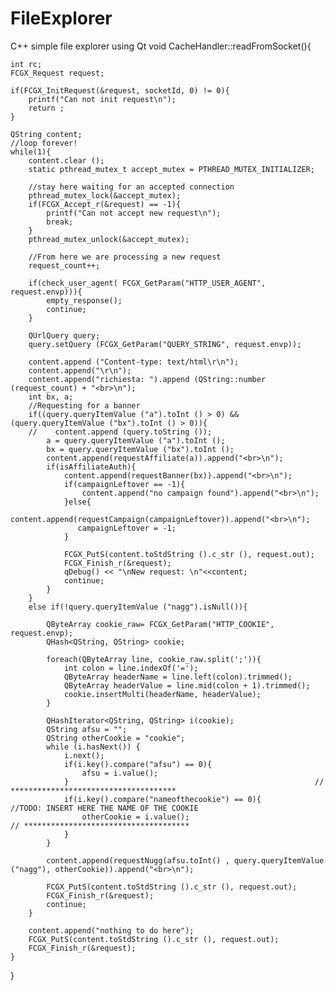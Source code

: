 # FileExplorer
C++ simple file explorer using Qt
void CacheHandler::readFromSocket(){

    int rc;
    FCGX_Request request;

    if(FCGX_InitRequest(&request, socketId, 0) != 0){
        printf("Can not init request\n");
        return ;
    }

    QString content;
    //loop forever!
    while(1){
        content.clear ();
        static pthread_mutex_t accept_mutex = PTHREAD_MUTEX_INITIALIZER;

        //stay here waiting for an accepted connection
        pthread_mutex_lock(&accept_mutex);
        if(FCGX_Accept_r(&request) == -1){
            printf("Can not accept new request\n");
            break;
        }
        pthread_mutex_unlock(&accept_mutex);

        //From here we are processing a new request
        request_count++;

        if(check_user_agent( FCGX_GetParam("HTTP_USER_AGENT", request.envp))){
            empty_response();
            continue;
        }

        QUrlQuery query;
        query.setQuery (FCGX_GetParam("QUERY_STRING", request.envp));

        content.append ("Content-type: text/html\r\n");
        content.append("\r\n");
        content.append("richiesta: ").append (QString::number (request_count) + "<br>\n");
        int bx, a;
        //Requesting for a banner
        if((query.queryItemValue ("a").toInt () > 0) && (query.queryItemValue ("bx").toInt () > 0)){
        //    content.append (query.toString ());
            a = query.queryItemValue ("a").toInt ();
            bx = query.queryItemValue ("bx").toInt ();
            content.append(requestAffiliate(a)).append("<br>\n");
            if(isAffiliateAuth){
                content.append(requestBanner(bx)).append("<br>\n");
                if(campaignLeftover == -1){
                    content.append("no campaign found").append("<br>\n");
                }else{
                   content.append(requestCampaign(campaignLeftover)).append("<br>\n");
                   campaignLeftover = -1;
                }

                FCGX_PutS(content.toStdString ().c_str (), request.out);
                FCGX_Finish_r(&request);
                qDebug() << "\nNew request: \n"<<content;
                continue;
            }
        }
        else if(!query.queryItemValue ("nagg").isNull()){

            QByteArray cookie_raw= FCGX_GetParam("HTTP_COOKIE", request.envp);
            QHash<QString, QString> cookie;

            foreach(QByteArray line, cookie_raw.split(';')){
                int colon = line.indexOf('=');
                QByteArray headerName = line.left(colon).trimmed();
                QByteArray headerValue = line.mid(colon + 1).trimmed();
                cookie.insertMulti(headerName, headerValue);
            }

            QHashIterator<QString, QString> i(cookie);
            QString afsu = "";
            QString otherCookie = "cookie";
            while (i.hasNext()) {
                i.next();
                if(i.key().compare("afsu") == 0){
                    afsu = i.value();
                }                                                       // *************************************
                if(i.key().compare("nameofthecookie") == 0){            //TODO: INSERT HERE THE NAME OF THE COOKIE
                    otherCookie = i.value();                                   // *************************************
                }
            }

            content.append(requestNugg(afsu.toInt() , query.queryItemValue ("nagg"), otherCookie)).append("<br>\n");

            FCGX_PutS(content.toStdString ().c_str (), request.out);
            FCGX_Finish_r(&request);
            continue;
        }

        content.append("nothing to do here");
        FCGX_PutS(content.toStdString ().c_str (), request.out);
        FCGX_Finish_r(&request);
    }
}

